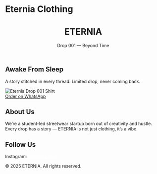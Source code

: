 # Eternia Clothing
</head>
<body>

<header>
  <h1>ETERNIA</h1>
  <p>Drop 001 — Beyond Time</p>
</header>

<div class="section hero">
  <h2>Awake From Sleep</h2>
  <p>A story stitched in every thread. Limited drop, never coming back.</p>
  <img src="your-shirt-image.jpg" alt="Eternia Drop 001 Shirt">
  <br>
  <a class="button" href="https://wa.me/91XXXXXXXXXX">Order on WhatsApp</a>
</div>

<div class="section">
  <h2>About Us</h2>
  <p>We’re a student-led streetwear startup born out of creativity and hustle. Every drop has a story — ETERNIA is not just clothing, it’s a vibe.</p>
</div>

<div class="section">
  <h2>Follow Us</h2>
  <p>Instagram: <a href="https://instagram.com/eternia.wear" style="color:#fff;">@eternia.wear</a></p>
</div>

<footer>
  &copy; 2025 ETERNIA. All rights reserved.
</footer>

</body>
</html>
